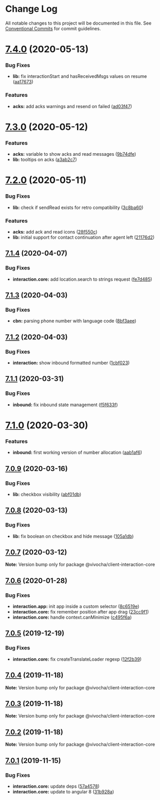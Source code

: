 # Change Log

All notable changes to this project will be documented in this file.
See [Conventional Commits](https://conventionalcommits.org) for commit guidelines.

# [7.4.0](https://github.com/vivocha/widgets/compare/@vivocha/client-interaction-core@7.3.0...@vivocha/client-interaction-core@7.4.0) (2020-05-13)


### Bug Fixes

* **lib:** fix interactionStart and hasReceivedMsgs values on resume ([aa17673](https://github.com/vivocha/widgets/commit/aa1767398ce1030b4345459744c571e3520be9d7))


### Features

* **acks:** add acks warnings and resend on failed ([ad03f47](https://github.com/vivocha/widgets/commit/ad03f474e6c95fb4f982988b49d5cdd8c92931f8))





# [7.3.0](https://github.com/vivocha/widgets/compare/@vivocha/client-interaction-core@7.2.0...@vivocha/client-interaction-core@7.3.0) (2020-05-12)


### Features

* **acks:** variable to show acks and read messages ([9b74dfe](https://github.com/vivocha/widgets/commit/9b74dfed02796b7051058c9d7e7bcb2b002743b8))
* **lib:** tooltips on acks ([a3ab2c7](https://github.com/vivocha/widgets/commit/a3ab2c77a0200a8806de5547f3d86fa1d6bc3872))





# [7.2.0](https://github.com/vivocha/widgets/compare/@vivocha/client-interaction-core@7.1.4...@vivocha/client-interaction-core@7.2.0) (2020-05-11)


### Bug Fixes

* **lib:** check if sendRead exists for retro compatibility ([3c8ba60](https://github.com/vivocha/widgets/commit/3c8ba602b279dbdd0acf3e119eff4e68383d89fd))


### Features

* **acks:** add ack and read icons ([28f550c](https://github.com/vivocha/widgets/commit/28f550c45b9a6dde54d80c19cd5acb6ec311c874))
* **lib:** initial support for contact continuation after agent left ([21176d2](https://github.com/vivocha/widgets/commit/21176d2af67b853dc61af4fac5f2ca21f03a9615))





## [7.1.4](https://github.com/vivocha/widgets/compare/@vivocha/client-interaction-core@7.1.3...@vivocha/client-interaction-core@7.1.4) (2020-04-07)


### Bug Fixes

* **interaction.core:** add location.search to strings request ([fe7d485](https://github.com/vivocha/widgets/commit/fe7d48531c92cbf8d5861ab3ca25dbbe6e1fb47d))





## [7.1.3](https://github.com/vivocha/widgets/compare/@vivocha/client-interaction-core@7.1.2...@vivocha/client-interaction-core@7.1.3) (2020-04-03)


### Bug Fixes

* **cbn:** parsing phone number with language code ([8bf3aee](https://github.com/vivocha/widgets/commit/8bf3aee1ec7a31421242f3fb3caa39c4c67a0aba))





## [7.1.2](https://github.com/vivocha/widgets/compare/@vivocha/client-interaction-core@7.1.1...@vivocha/client-interaction-core@7.1.2) (2020-04-03)


### Bug Fixes

* **interaction:** show inbound formatted number ([1cbf023](https://github.com/vivocha/widgets/commit/1cbf02336f9c1ef142791aef825625376543b45b))





## [7.1.1](https://github.com/vivocha/widgets/compare/@vivocha/client-interaction-core@7.1.0...@vivocha/client-interaction-core@7.1.1) (2020-03-31)


### Bug Fixes

* **inbound:** fix inbound state management ([f5f633f](https://github.com/vivocha/widgets/commit/f5f633f3e175e7706077aada44ceb22d1e5365d4))





# [7.1.0](https://github.com/vivocha/widgets/compare/@vivocha/client-interaction-core@7.0.9...@vivocha/client-interaction-core@7.1.0) (2020-03-30)


### Features

* **inbound:** first working version of number allocation ([aab1af6](https://github.com/vivocha/widgets/commit/aab1af6b7d3878813382ed9bca1fc9623f9807a0))





## [7.0.9](https://github.com/vivocha/widgets/compare/@vivocha/client-interaction-core@7.0.8...@vivocha/client-interaction-core@7.0.9) (2020-03-16)


### Bug Fixes

* **lib:** checkbox visibility ([abf01db](https://github.com/vivocha/widgets/commit/abf01db8c2fb39c18f76b0ad566b17cf1b4766e4))





## [7.0.8](https://github.com/vivocha/widgets/compare/@vivocha/client-interaction-core@7.0.7...@vivocha/client-interaction-core@7.0.8) (2020-03-13)


### Bug Fixes

* **lib:** fix boolean on checkbox and hide message ([105a1db](https://github.com/vivocha/widgets/commit/105a1dbb93e9549cced3a6ecc05a8468e0a1e591))





## [7.0.7](https://github.com/vivocha/widgets/compare/@vivocha/client-interaction-core@7.0.6...@vivocha/client-interaction-core@7.0.7) (2020-03-12)

**Note:** Version bump only for package @vivocha/client-interaction-core





## [7.0.6](https://github.com/vivocha/widgets/compare/@vivocha/client-interaction-core@7.0.5...@vivocha/client-interaction-core@7.0.6) (2020-01-28)


### Bug Fixes

* **interaction.app:** init app inside a custom selector ([8c6519e](https://github.com/vivocha/widgets/commit/8c6519ea0d7df0d095b5d3b8ecbf26656285cbd1))
* **interaction.core:** fix remember position after app drag ([23cc9f1](https://github.com/vivocha/widgets/commit/23cc9f1ef95dd1f18a208730c53985f0e2f02d33))
* **interaction.core:** handle context.canMinimize ([c495f6a](https://github.com/vivocha/widgets/commit/c495f6a61e3f9b9ed252623334ed037e2096c091))





## [7.0.5](https://github.com/vivocha/widgets/compare/@vivocha/client-interaction-core@7.0.4...@vivocha/client-interaction-core@7.0.5) (2019-12-19)


### Bug Fixes

* **interaction.core:** fix createTranslateLoader regexp ([12f2b39](https://github.com/vivocha/widgets/commit/12f2b39421ef62c1e4557752353a2f1bc6bada7e))





## [7.0.4](https://github.com/vivocha/widgets/compare/@vivocha/client-interaction-core@7.0.3...@vivocha/client-interaction-core@7.0.4) (2019-11-18)

**Note:** Version bump only for package @vivocha/client-interaction-core





## [7.0.3](https://github.com/vivocha/widgets/compare/@vivocha/client-interaction-core@7.0.2...@vivocha/client-interaction-core@7.0.3) (2019-11-18)

**Note:** Version bump only for package @vivocha/client-interaction-core





## [7.0.2](https://github.com/vivocha/widgets/compare/@vivocha/client-interaction-core@7.0.1...@vivocha/client-interaction-core@7.0.2) (2019-11-18)

**Note:** Version bump only for package @vivocha/client-interaction-core





## [7.0.1](https://github.com/vivocha/widgets/compare/@vivocha/client-interaction-core@7.0.0...@vivocha/client-interaction-core@7.0.1) (2019-11-15)


### Bug Fixes

* **interaction.core:** update deps ([57a4578](https://github.com/vivocha/widgets/commit/57a45785a96c1d2a1b93c22e5b9b1a0a07363811))
* **interaction.core:** update to angular 8 ([31b928a](https://github.com/vivocha/widgets/commit/31b928ab8c53b4809123302ac5040a3fdb1af156))
